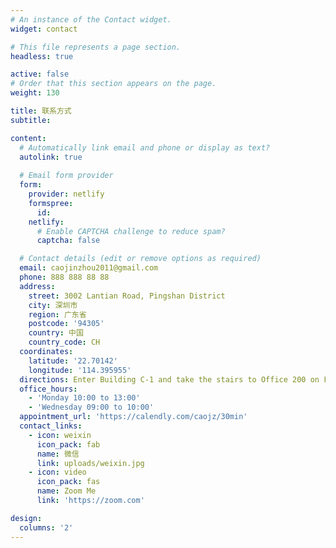 ```yaml
---
# An instance of the Contact widget.
widget: contact

# This file represents a page section.
headless: true

active: false
# Order that this section appears on the page.
weight: 130

title: 联系方式
subtitle:

content:
  # Automatically link email and phone or display as text?
  autolink: true
  
  # Email form provider
  form:
    provider: netlify
    formspree:
      id:
    netlify:
      # Enable CAPTCHA challenge to reduce spam?
      captcha: false

  # Contact details (edit or remove options as required)
  email: caojinzhou2011@gmail.com
  phone: 888 888 88 88
  address:
    street: 3002 Lantian Road, Pingshan District
    city: 深圳市
    region: 广东省
    postcode: '94305'
    country: 中国
    country_code: CH
  coordinates:
    latitude: '22.70142'
    longitude: '114.395955'
  directions: Enter Building C-1 and take the stairs to Office 200 on Floor 2
  office_hours:
    - 'Monday 10:00 to 13:00'
    - 'Wednesday 09:00 to 10:00'
  appointment_url: 'https://calendly.com/caojz/30min'
  contact_links:
    - icon: weixin
      icon_pack: fab
      name: 微信
      link: uploads/weixin.jpg
    - icon: video
      icon_pack: fas
      name: Zoom Me
      link: 'https://zoom.com'

design:
  columns: '2'
---
```

